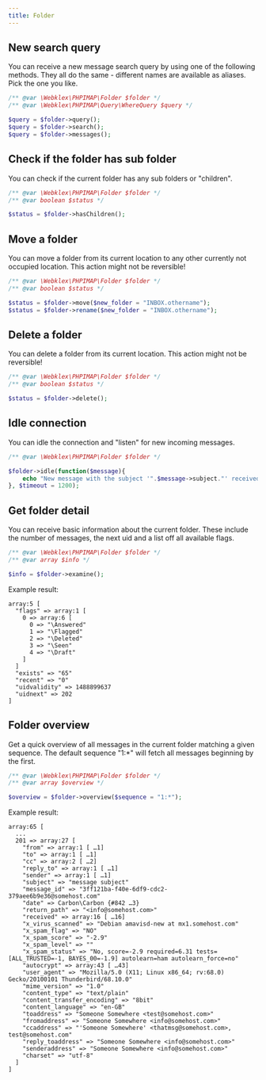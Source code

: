 ```yaml
---
title: Folder
---
```


## New search query
You can receive a new message search query by using one of the following methods. They all do the same - different names
are available as aliases. Pick the one you like.

```php
/** @var \Webklex\PHPIMAP\Folder $folder */
/** @var \Webklex\PHPIMAP\Query\WhereQuery $query */

$query = $folder->query();
$query = $folder->search();
$query = $folder->messages();
```


## Check if the folder has sub folder
You can check if the current folder has any sub folders or "children".

```php
/** @var \Webklex\PHPIMAP\Folder $folder */
/** @var boolean $status */

$status = $folder->hasChildren();
```


## Move a folder
You can move a folder from its current location to any other currently not occupied location. This action might not be
reversible!

```php
/** @var \Webklex\PHPIMAP\Folder $folder */
/** @var boolean $status */

$status = $folder->move($new_folder = "INBOX.othername");
$status = $folder->rename($new_folder = "INBOX.othername");
```


## Delete a folder
You can delete a folder from its current location. This action might not be reversible!

```php
/** @var \Webklex\PHPIMAP\Folder $folder */
/** @var boolean $status */

$status = $folder->delete();
```


## Idle connection
You can idle the connection and "listen" for new incoming messages.

```php
/** @var \Webklex\PHPIMAP\Folder $folder */

$folder->idle(function($message){
    echo "New message with the subject '".$message->subject."' received\n";
}, $timeout = 1200);
```

## Get folder detail
You can receive basic information about the current folder. These include the number of messages, the next uid and a list
off all available flags.

```php
/** @var \Webklex\PHPIMAP\Folder $folder */
/** @var array $info */

$info = $folder->examine();
```

Example result:

```
array:5 [
  "flags" => array:1 [
    0 => array:6 [
      0 => "\Answered"
      1 => "\Flagged"
      2 => "\Deleted"
      3 => "\Seen"
      4 => "\Draft"
    ]
  ]
  "exists" => "65"
  "recent" => "0"
  "uidvalidity" => 1488899637
  "uidnext" => 202
]
```


## Folder overview
Get a quick overview of all messages in the current folder matching a given sequence. The default sequence "1:*" will
fetch all messages beginning by the first.

```php
/** @var \Webklex\PHPIMAP\Folder $folder */
/** @var array $overview */

$overview = $folder->overview($sequence = "1:*");
```

Example result:
```
array:65 [
  ...
  201 => array:27 [
    "from" => array:1 [ …1]
    "to" => array:1 [ …1]
    "cc" => array:2 [ …2]
    "reply_to" => array:1 [ …1]
    "sender" => array:1 [ …1]
    "subject" => "message subject"
    "message_id" => "3ff121ba-f40e-6df9-cdc2-379aee6b9e36@somehost.com"
    "date" => Carbon\Carbon {#842 …3}
    "return_path" => "<info@somehost.com>"
    "received" => array:16 [ …16]
    "x_virus_scanned" => "Debian amavisd-new at mx1.somehost.com"
    "x_spam_flag" => "NO"
    "x_spam_score" => "-2.9"
    "x_spam_level" => ""
    "x_spam_status" => "No, score=-2.9 required=6.31 tests=[ALL_TRUSTED=-1, BAYES_00=-1.9] autolearn=ham autolearn_force=no"
    "autocrypt" => array:43 [ …43]
    "user_agent" => "Mozilla/5.0 (X11; Linux x86_64; rv:68.0) Gecko/20100101 Thunderbird/68.10.0"
    "mime_version" => "1.0"
    "content_type" => "text/plain"
    "content_transfer_encoding" => "8bit"
    "content_language" => "en-GB"
    "toaddress" => "Someone Somewhere <test@somehost.com>"
    "fromaddress" => "Someone Somewhere <info@somehost.com>"
    "ccaddress" => "'Someone Somewhere' <thatmsg@somehost.com>, test@somehost.com"
    "reply_toaddress" => "Someone Somewhere <info@somehost.com>"
    "senderaddress" => "Someone Somewhere <info@somehost.com>"
    "charset" => "utf-8"
  ]
]
```
